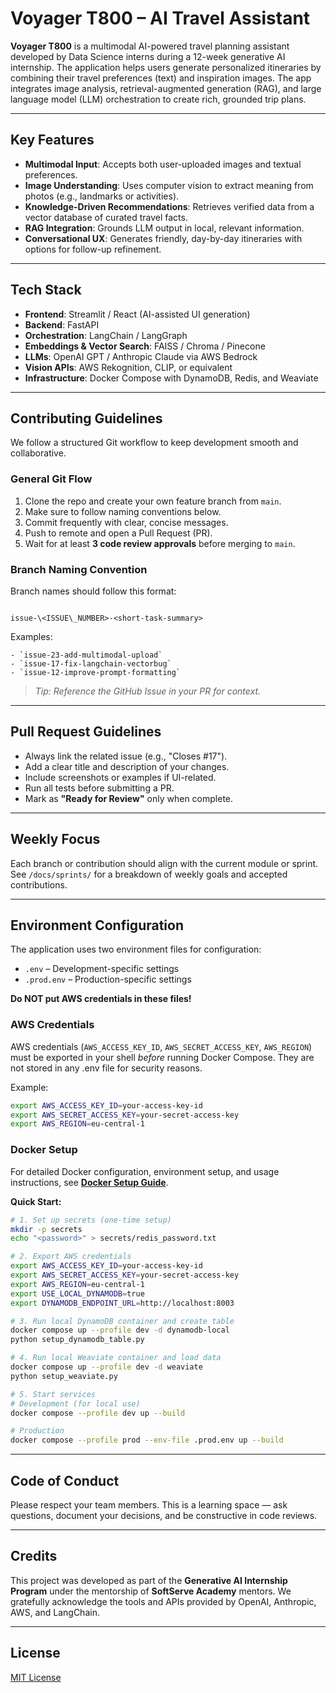 # Voyager T800 – AI Travel Assistant

**Voyager T800** is a multimodal AI-powered travel planning assistant developed by Data Science interns during a 12-week generative AI internship. The application helps users generate personalized itineraries by combining their travel preferences (text) and inspiration images. The app integrates image analysis, retrieval-augmented generation (RAG), and large language model (LLM) orchestration to create rich, grounded trip plans.

---

## Key Features

- **Multimodal Input**: Accepts both user-uploaded images and textual preferences.
- **Image Understanding**: Uses computer vision to extract meaning from photos (e.g., landmarks or activities).
- **Knowledge-Driven Recommendations**: Retrieves verified data from a vector database of curated travel facts.
- **RAG Integration**: Grounds LLM output in local, relevant information.
- **Conversational UX**: Generates friendly, day-by-day itineraries with options for follow-up refinement.

---

## Tech Stack

- **Frontend**: Streamlit / React (AI-assisted UI generation)
- **Backend**: FastAPI
- **Orchestration**: LangChain / LangGraph
- **Embeddings & Vector Search**: FAISS / Chroma / Pinecone
- **LLMs**: OpenAI GPT / Anthropic Claude via AWS Bedrock
- **Vision APIs**: AWS Rekognition, CLIP, or equivalent
- **Infrastructure**: Docker Compose with DynamoDB, Redis, and Weaviate

---

## Contributing Guidelines

We follow a structured Git workflow to keep development smooth and collaborative.

### General Git Flow

1. Clone the repo and create your own feature branch from `main`.
2. Make sure to follow naming conventions below.
3. Commit frequently with clear, concise messages.
4. Push to remote and open a Pull Request (PR).
5. Wait for at least **3 code review approvals** before merging to `main`.

### Branch Naming Convention

Branch names should follow this format:

```

issue-\<ISSUE\_NUMBER>-<short-task-summary>

```

Examples:
```
- `issue-23-add-multimodal-upload`
- `issue-17-fix-langchain-vectorbug`
- `issue-12-improve-prompt-formatting`
```

> _Tip: Reference the GitHub Issue in your PR for context._

---

## Pull Request Guidelines

- Always link the related issue (e.g., "Closes #17").
- Add a clear title and description of your changes.
- Include screenshots or examples if UI-related.
- Run all tests before submitting a PR.
- Mark as **"Ready for Review"** only when complete.

---

## Weekly Focus

Each branch or contribution should align with the current module or sprint. See `/docs/sprints/` for a breakdown of weekly goals and accepted contributions.

---

## Environment Configuration

The application uses two environment files for configuration:

- `.env` – Development-specific settings
- `.prod.env` – Production-specific settings

**Do NOT put AWS credentials in these files!**

### AWS Credentials

AWS credentials (`AWS_ACCESS_KEY_ID`, `AWS_SECRET_ACCESS_KEY`, `AWS_REGION`) must be exported in your shell _before_ running Docker Compose. They are not stored in any .env file for security reasons.

Example:
```sh
export AWS_ACCESS_KEY_ID=your-access-key-id
export AWS_SECRET_ACCESS_KEY=your-secret-access-key
export AWS_REGION=eu-central-1
```

### Docker Setup

For detailed Docker configuration, environment setup, and usage instructions, see **[Docker Setup Guide](docs/docker-setup.md)**.

**Quick Start:**
```sh
# 1. Set up secrets (one-time setup)
mkdir -p secrets
echo "<password>" > secrets/redis_password.txt

# 2. Export AWS credentials
export AWS_ACCESS_KEY_ID=your-access-key-id
export AWS_SECRET_ACCESS_KEY=your-secret-access-key
export AWS_REGION=eu-central-1
export USE_LOCAL_DYNAMODB=true
export DYNAMODB_ENDPOINT_URL=http://localhost:8003

# 3. Run local DynamoDB container and create table
docker compose up --profile dev -d dynamodb-local
python setup_dynamodb_table.py

# 4. Run local Weaviate container and load data
docker compose up --profile dev -d weaviate
python setup_weaviate.py

# 5. Start services
# Development (for local use)
docker compose --profile dev up --build

# Production  
docker compose --profile prod --env-file .prod.env up --build 
```

---

## Code of Conduct

Please respect your team members. This is a learning space — ask questions, document your decisions, and be constructive in code reviews.

---

## Credits

This project was developed as part of the **Generative AI Internship Program** under the mentorship of **SoftServe Academy** mentors. We gratefully acknowledge the tools and APIs provided by OpenAI, Anthropic, AWS, and LangChain.

---

## License

[MIT License](LICENSE)




